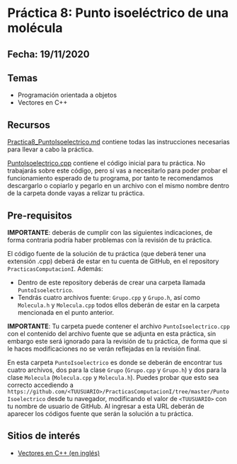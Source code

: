# Práctica 8: Punto isoeléctrico de una molécula

## Fecha: 19/11/2020

## Temas
* Programación orientada a objetos
* Vectores en C++

## Recursos

[Practica8_PuntoIsoelectrico.md](Practica8_PuntoIsoelectrico.md) contiene todas las instrucciones necesarias para llevar a cabo la práctica.

[PuntoIsoelectrico.cpp](PuntoIsoelectrico.cpp) contiene el código inicial para tu práctica. No trabajarás sobre este código, pero sí vas a necesitarlo para poder probar el funcionamiento esperado de tu programa, por tanto te recomendamos descargarlo o copiarlo y pegarlo en un archivo con el mismo nombre dentro de la carpeta donde vayas a relizar tu práctica.

## Pre-requisitos

**IMPORTANTE**: deberás de cumplir con las siguientes indicaciones, de forma contraria podría haber problemas con la revisión de tu práctica.

El código fuente de la solución de tu práctica (que deberá tener una extensión .cpp) deberá de estar en tu cuenta de GitHub, en el repository `PracticasComputacionI`. Además:
* Dentro de este repository deberás de crear una carpeta llamada `PuntoIsoelectrico`.
* Tendrás cuatro archivos fuente: `Grupo.cpp` y `Grupo.h`, así como `Molecula.h` y `Molecula.cpp` todos ellos deberán de estar en la carpeta mencionada en el punto anterior.

**IMPORTANTE**: Tu carpeta puede contener el archivo `PuntoIsoelectrico.cpp` con el contenido del archivo fuente que se adjunta en esta práctica, sin embargo este será ignorado para la revisión de tu práctica, de forma que si le haces modificaciones no se verán reflejadas en la revisión final.

En esta carpeta `PuntoIsoelectrico` es donde se deberán de encontrar tus cuatro archivos, dos para la clase `Grupo` (`Grupo.cpp` y `Grupo.h`) y dos para la clase `Molecula` (`Molecula.cpp` y `Molecula.h`). Puedes probar que esto sea correcto accediendo a `https://github.com/<TUUSUARIO>/PracticasComputacionI/tree/master/PuntoIsoelectrico` desde tu navegador, modificando el valor de `<TUUSUARIO>` con tu nombre de usuario de GitHub. Al ingresar a esta URL deberán de aparecer los códigos fuente que serán la solución a tu práctica.

## Sitios de interés

* [Vectores en C++ (en inglés)](http://www.cplusplus.com/reference/vector/vector/)
